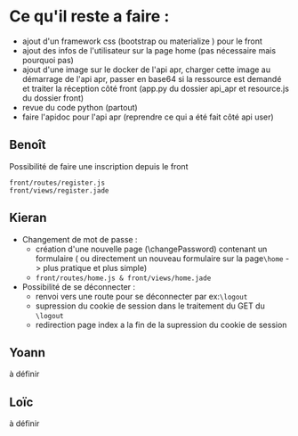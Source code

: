 # Ce qu'il reste a faire :

- ajout d'un framework css (bootstrap ou materialize ) pour le front
- ajout des infos de l'utilisateur sur la page home (pas nécessaire mais pourquoi pas)
- ajout d'une image sur le docker de l'api apr, charger cette image au démarrage de l'api apr, passer en base64 si la ressource est demandé et traiter la réception côté front (app.py du dossier api_apr et resource.js du dossier front) 
- revue du code python (partout)
- faire l'apidoc pour l'api apr (reprendre ce qui a été fait côté api user)

## Benoît 
Possibilité de faire une inscription depuis le front
```
front/routes/register.js
front/views/register.jade
```

## Kieran
- Changement de mot de passe :
    - création d'une nouvelle page (\changePassword) contenant un formulaire ( ou directement un nouveau formulaire sur la page```\home``` -> plus pratique et plus simple)
    - ```front/routes/home.js & front/views/home.jade```
- Possibilité de se déconnecter :
    - renvoi vers une route pour se déconnecter par ex:```\logout``` 
    - supression du cookie de session dans le traitement du GET du ```\logout``` 
    - redirection page index a la fin de la supression du cookie de session

## Yoann
à définir


## Loïc
à définir




